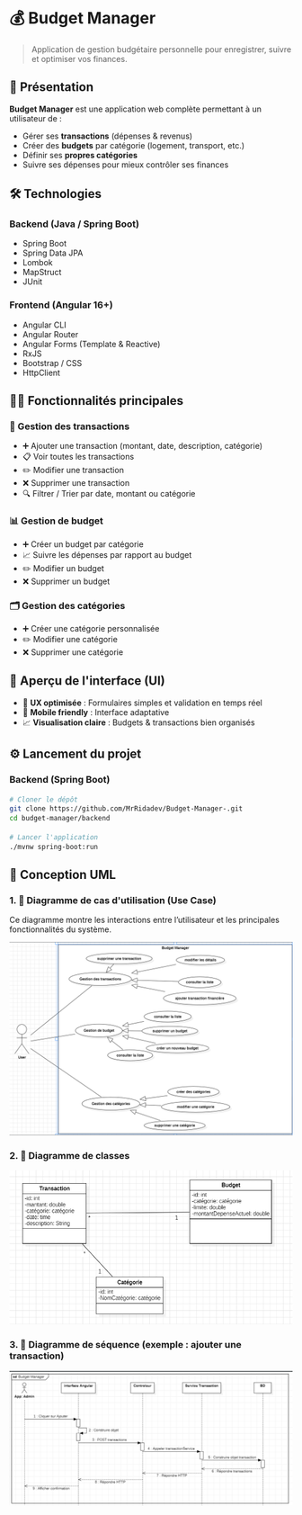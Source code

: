 # 💰 Budget Manager

> Application de gestion budgétaire personnelle pour enregistrer, suivre et optimiser vos finances.



## 🚀 Présentation

**Budget Manager** est une application web complète permettant à un utilisateur de :

- Gérer ses **transactions** (dépenses & revenus)
- Créer des **budgets** par catégorie (logement, transport, etc.)
- Définir ses **propres catégories**
- Suivre ses dépenses pour mieux contrôler ses finances



## 🛠️ Technologies

### Backend (Java / Spring Boot)

- Spring Boot
- Spring Data JPA
- Lombok
- MapStruct
- JUnit

### Frontend (Angular 16+)

- Angular CLI
- Angular Router
- Angular Forms (Template & Reactive)
- RxJS
- Bootstrap / CSS
- HttpClient



## 🧑‍💻 Fonctionnalités principales

### 🔄 Gestion des transactions

- ➕ Ajouter une transaction (montant, date, description, catégorie)
- 📋 Voir toutes les transactions
- ✏️ Modifier une transaction
- ❌ Supprimer une transaction
- 🔍 Filtrer / Trier par date, montant ou catégorie

### 📊 Gestion de budget

- ➕ Créer un budget par catégorie
- 📈 Suivre les dépenses par rapport au budget
- ✏️ Modifier un budget
- ❌ Supprimer un budget

### 🗂️ Gestion des catégories

- ➕ Créer une catégorie personnalisée
- ✏️ Modifier une catégorie
- ❌ Supprimer une catégorie



## 📸 Aperçu de l'interface (UI)


- 🎨 **UX optimisée** : Formulaires simples et validation en temps réel
- 📱 **Mobile friendly** : Interface adaptative
- 📈 **Visualisation claire** : Budgets & transactions bien organisés




## ⚙️ Lancement du projet

### Backend (Spring Boot)

```bash
# Cloner le dépôt
git clone https://github.com/MrRidadev/Budget-Manager-.git
cd budget-manager/backend

# Lancer l'application
./mvnw spring-boot:run
```

## 🧩 Conception UML
### 1. 📌 Diagramme de cas d'utilisation (Use Case)
Ce diagramme montre les interactions entre l’utilisateur et les principales fonctionnalités du système.

![img.png](img.png)

### 2. 🧱 Diagramme de classes
![img_1.png](img_1.png)

### 3. 🔁 Diagramme de séquence (exemple : ajouter une transaction)
![image.png](image.png)